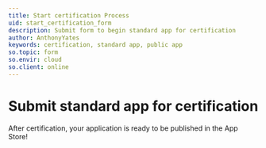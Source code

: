 ```yaml
---
title: Start certification Process
uid: start_certification_form
description: Submit form to begin standard app for certification
author: AnthonyYates
keywords: certification, standard app, public app
so.topic: form
so.envir: cloud
so.client: online
---
```


# Submit standard app for certification

After certification, your application is ready to be published in the App Store!

<script src='https://online2.superoffice.com/Cust1990/CS/scripts/customer.fcgi?action=form&id=16'></script>